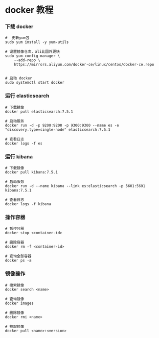 # docker 教程

### 下载 docker

```shell
#  更新yum包
sudo yum install -y yum-utils  

# 设置镜像仓库，ali比国外更快
sudo yum-config-manager \
    --add-repo \
    https://mirrors.aliyun.com/docker-ce/linux/centos/docker-ce.repo


# 启动 docker
sudo systemctl start docker

```

### 运行 elasticsearch
```shell
# 下载镜像
docker pull elasticsearch:7.5.1

# 启动服务
docker run -d -p 9200:9200 -p 9300:9300 --name es -e "discovery.type=single-node" elasticsearch:7.5.1

# 查看日志
docker logs -f es
```

### 运行 kibana
```shell
# 下载镜像
docker pull kibana:7.5.1

# 启动服务
docker run -d --name kibana --link es:elasticsearch -p 5601:5601 kibana:7.5.1

# 查看日志
docker logs -f kibana
```

### 操作容器
```shell
# 暂停容器
docker stop <container-id>

# 删除容器
docker rm -f <container-id>

# 查询全部容器
docker ps -a 
```

### 镜像操作
```shell
# 搜索镜像
docker search <name>

# 查询镜像
docker images

# 删除镜像
docker rmi <name>

# 拉取镜像
docker pull <name>:<version>
```
